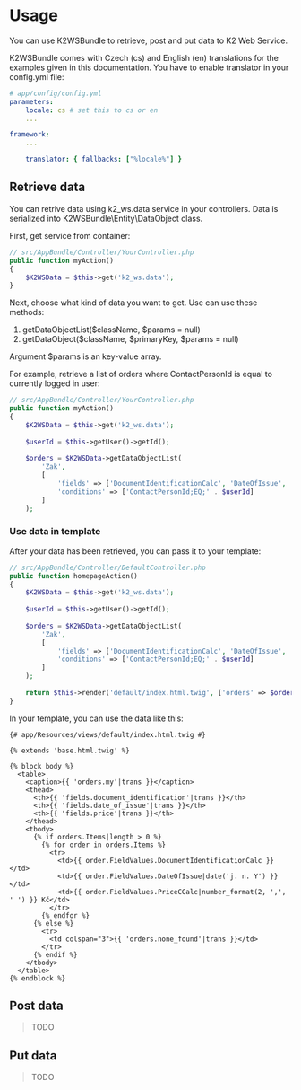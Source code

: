 # Usage
You can use K2WSBundle to retrieve, post and put data to K2 Web Service.

K2WSBundle comes with Czech (cs) and English (en) translations for the examples given in this documentation. You have to enable translator in your config.yml file:

```yml
# app/config/config.yml
parameters:
    locale: cs # set this to cs or en
    ...

framework:
    ...

    translator: { fallbacks: ["%locale%"] }
```

## Retrieve data
You can retrive data using k2_ws.data service in your controllers. Data is serialized into K2WSBundle\Entity\DataObject class.

First, get service from container:
```php
// src/AppBundle/Controller/YourController.php
public function myAction()
{
    $K2WSData = $this->get('k2_ws.data');
}
```

Next, choose what kind of data you want to get. Use can use these methods:

1. getDataObjectList($className, $params = null)
1. getDataObject($className, $primaryKey, $params = null)

Argument $params is an key-value array.

For example, retrieve a list of orders where ContactPersonId is equal to currently logged in user:

```php
// src/AppBundle/Controller/YourController.php
public function myAction()
{
    $K2WSData = $this->get('k2_ws.data');
    
    $userId = $this->getUser()->getId();
    
    $orders = $K2WSData->getDataObjectList(
        'Zak',
        [
            'fields' => ['DocumentIdentificationCalc', 'DateOfIssue', 'PriceCCalc'],
            'conditions' => ['ContactPersonId;EQ;' . $userId]
        ]
    );
```

### Use data in template
After your data has been retrieved, you can pass it to your template:

```php
// src/AppBundle/Controller/DefaultController.php
public function homepageAction()
{
    $K2WSData = $this->get('k2_ws.data');
    
    $userId = $this->getUser()->getId();
    
    $orders = $K2WSData->getDataObjectList(
        'Zak',
        [
            'fields' => ['DocumentIdentificationCalc', 'DateOfIssue', 'PriceCCalc'],
            'conditions' => ['ContactPersonId;EQ;' . $userId]
        ]
    );
    
    return $this->render('default/index.html.twig', ['orders' => $orders]);
}
```

In your template, you can use the data like this:
```twig
{# app/Resources/views/default/index.html.twig #}

{% extends 'base.html.twig' %}

{% block body %}
  <table>
    <caption>{{ 'orders.my'|trans }}</caption>
    <thead>
      <th>{{ 'fields.document_identification'|trans }}</th>
      <th>{{ 'fields.date_of_issue'|trans }}</th>
      <th>{{ 'fields.price'|trans }}</th>
    </thead>
    <tbody>
      {% if orders.Items|length > 0 %}
        {% for order in orders.Items %}
          <tr>
            <td>{{ order.FieldValues.DocumentIdentificationCalc }}</td>
            <td>{{ order.FieldValues.DateOfIssue|date('j. n. Y') }}</td>
            <td>{{ order.FieldValues.PriceCCalc|number_format(2, ',', ' ') }} Kč</td>
          </tr>
        {% endfor %}
      {% else %}
        <tr>
          <td colspan="3">{{ 'orders.none_found'|trans }}</td>
        </tr>
      {% endif %}
    </tbody>
  </table>
{% endblock %}
```
## Post data
> TODO

## Put data
> TODO
